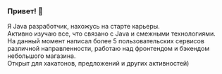 ### Привет! 👋

Я Java разработчик, нахожусь на старте карьеры. <br>
Активно изучаю все, что связано с Java и смежными технологиями. <br>
На данный момент написал более 5 пользовательских сервисов различной направленности,
работаю над фронтендом и бэкендом небольшого магазина. <br>
Открыт для хакатонов, предложений и других активностей)
